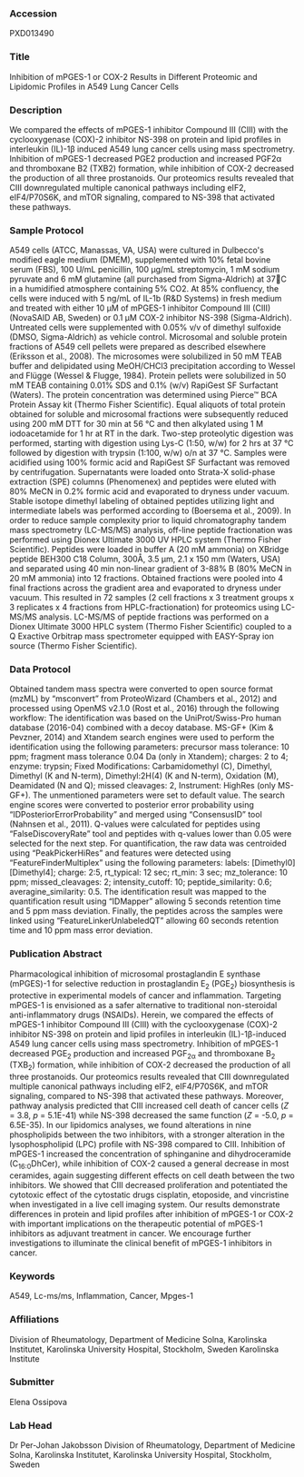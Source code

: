 ### Accession
PXD013490

### Title
Inhibition of mPGES-1 or COX-2 Results in Different Proteomic and Lipidomic Profiles in A549 Lung Cancer Cells

### Description
We compared the effects of mPGES-1 inhibitor Compound III (CIII) with the cyclooxygenase (COX)-2 inhibitor NS-398 on protein and lipid profiles in interleukin (IL)-1β induced A549 lung cancer cells using mass spectrometry. Inhibition of mPGES-1 decreased PGE2 production and increased PGF2α and thromboxane B2 (TXB2) formation, while inhibition of COX-2 decreased the production of all three prostanoids. Our proteomics results revealed that CIII downregulated multiple canonical pathways including eIF2, eIF4/P70S6K, and mTOR signaling, compared to NS-398 that activated these pathways.

### Sample Protocol
A549 cells (ATCC, Manassas, VA, USA) were cultured in Dulbecco's modified eagle medium (DMEM), supplemented with 10% fetal bovine serum (FBS), 100 U/mL penicillin, 100 μg/mL streptomycin, 1 mM sodium pyruvate and 6 mM glutamine (all purchased from Sigma-Aldrich) at 37C in a humidified atmosphere containing 5% CO2. At 85% confluency, the cells were induced with 5 ng/mL of IL-1b (R&D Systems) in fresh medium and treated with either 10 μM of mPGES-1 inhibitor Compound III (CIII) (NovaSAID AB, Sweden) or 0.1 μM COX-2 inhibitor NS-398 (Sigma-Aldrich). Untreated cells were supplemented with 0.05% v/v of dimethyl sulfoxide (DMSO, Sigma-Aldrich) as vehicle control. Microsomal and soluble protein fractions of A549 cell pellets were prepared as described elsewhere (Eriksson et al., 2008). The microsomes were solubilized in 50 mM TEAB buffer and delipidated using MeOH/CHCl3 precipitation according to Wessel and Flügge (Wessel & Flugge, 1984). Protein pellets were solubilized in 50 mM TEAB containing 0.01% SDS and 0.1% (w/v) RapiGest SF Surfactant (Waters). The protein concentration was determined using Pierce™ BCA Protein Assay kit (Thermo Fisher Scientific). Equal aliquots of total protein obtained for soluble and microsomal fractions were subsequently reduced using 200 mM DTT for 30 min at 56 °C and then alkylated using 1 M iodoacetamide for 1 hr at RT in the dark. Two-step proteolytic digestion was performed, starting with digestion using Lys-C (1:50, w/w) for 2 hrs at 37 °C followed by digestion with trypsin (1:100, w/w) o/n at 37 °C. Samples were acidified using 100% formic acid and RapiGest SF Surfactant was removed by centrifugation. Supernatants were loaded onto Strata-X solid-phase extraction (SPE) columns (Phenomenex) and peptides were eluted with 80% MeCN in 0.2% formic acid and evaporated to dryness under vacuum. Stable isotope dimethyl labeling of obtained peptides utilizing light and intermediate labels was performed according to (Boersema et al., 2009).  In order to reduce sample complexity prior to liquid chromatography tandem mass spectrometry (LC-MS/MS) analysis, off-line peptide fractionation was performed using Dionex Ultimate 3000 UV HPLC system (Thermo Fisher Scientific). Peptides were loaded in buffer A (20 mM ammonia) on XBridge peptide BEH300 C18 Column, 300Å, 3.5 µm, 2.1 x 150 mm (Waters, USA) and separated using 40 min non-linear gradient of 3-88% B (80% MeCN in 20 mM ammonia) into 12 fractions. Obtained fractions were pooled into 4 final fractions across the gradient area and evaporated to dryness under vacuum. This resulted in 72 samples (2 cell fractions x 3 treatment groups x 3 replicates x 4 fractions from HPLC-fractionation) for proteomics using LC-MS/MS analysis. LC-MS/MS of peptide fractions was performed on a Dionex Ultimate 3000 HPLC system (Thermo Fisher Scientific) coupled to a Q Exactive Orbitrap mass spectrometer equipped with EASY-Spray ion source (Thermo Fisher Scientific).

### Data Protocol
Obtained tandem mass spectra were converted to open source format (mzML) by “msconvert” from ProteoWizard (Chambers et al., 2012) and processed using OpenMS v2.1.0 (Rost et al., 2016) through the following workflow: The identification was based on the UniProt/Swiss-Pro human database (2016-04) combined with a decoy database. MS-GF+ (Kim & Pevzner, 2014) and Xtandem search engines were used to perform the identification using the following parameters: precursor mass tolerance: 10 ppm; fragment mass tolerance 0.04 Da (only in Xtandem); charges: 2 to 4; enzyme: trypsin; Fixed Modifications:  Carbamidomethyl (C), Dimethyl, Dimethyl (K and N-term), Dimethyl:2H(4) (K and N-term), Oxidation (M), Deamidated (N and Q); missed cleavages: 2, Instrument: HighRes (only MS-GF+). The unmentioned parameters were set to default value. The search engine scores were converted to posterior error probability using “IDPosteriorErrorProbability” and merged using “ConsensusID” tool (Nahnsen et al., 2011). Q-values were calculated for peptides using “FalseDiscoveryRate” tool and peptides with q-values lower than 0.05 were selected for the next step. For quantification, the raw data was centroided using “PeakPickerHiRes” and features were detected using “FeatureFinderMultiplex” using the following parameters: labels: [Dimethyl0][Dimethyl4]; charge: 2:5, rt_typical: 12 sec; rt_min: 3 sec; mz_tolerance: 10 ppm; missed_cleavages: 2; intensity_cutoff: 10; peptide_similarity: 0.6; averagine_similarity: 0.5. The identification result was mapped to the quantification result using “IDMapper” allowing 5 seconds retention time and 5 ppm mass deviation. Finally, the peptides across the samples were linked using “FeatureLinkerUnlabeledQT” allowing 60 seconds retention time and 10 ppm mass error deviation.

### Publication Abstract
Pharmacological inhibition of microsomal prostaglandin E synthase (mPGES)-1 for selective reduction in prostaglandin E<sub>2</sub> (PGE<sub>2</sub>) biosynthesis is protective in experimental models of cancer and inflammation. Targeting mPGES-1 is envisioned as a safer alternative to traditional non-steroidal anti-inflammatory drugs (NSAIDs). Herein, we compared the effects of mPGES-1 inhibitor Compound III (CIII) with the cyclooxygenase (COX)-2 inhibitor NS-398 on protein and lipid profiles in interleukin (IL)-1&#x3b2;-induced A549 lung cancer cells using mass spectrometry. Inhibition of mPGES-1 decreased PGE<sub>2</sub> production and increased PGF<sub>2&#x3b1;</sub> and thromboxane B<sub>2</sub> (TXB<sub>2</sub>) formation, while inhibition of COX-2 decreased the production of all three prostanoids. Our proteomics results revealed that CIII downregulated multiple canonical pathways including eIF2, eIF4/P70S6K, and mTOR signaling, compared to NS-398 that activated these pathways. Moreover, pathway analysis predicted that CIII increased cell death of cancer cells (<i>Z</i> = 3.8, <i>p</i> = 5.1E-41) while NS-398 decreased the same function (<i>Z</i> = -5.0, <i>p</i> = 6.5E-35). In our lipidomics analyses, we found alterations in nine phospholipids between the two inhibitors, with a stronger alteration in the lysophospholipid (LPC) profile with NS-398 compared to CIII. Inhibition of mPGES-1 increased the concentration of sphinganine and dihydroceramide (C<sub>16:0</sub>DhCer), while inhibition of COX-2 caused a general decrease in most ceramides, again suggesting different effects on cell death between the two inhibitors. We showed that CIII decreased proliferation and potentiated the cytotoxic effect of the cytostatic drugs cisplatin, etoposide, and vincristine when investigated in a live cell imaging system. Our results demonstrate differences in protein and lipid profiles after inhibition of mPGES-1 or COX-2 with important implications on the therapeutic potential of mPGES-1 inhibitors as adjuvant treatment in cancer. We encourage further investigations to illuminate the clinical benefit of mPGES-1 inhibitors in cancer.

### Keywords
A549, Lc-ms/ms, Inflammation, Cancer, Mpges-1

### Affiliations
Division of Rheumatology, Department of Medicine Solna, Karolinska Institutet, Karolinska University Hospital, Stockholm, Sweden
Karolinska Institute

### Submitter
Elena Ossipova

### Lab Head
Dr Per-Johan Jakobsson
Division of Rheumatology, Department of Medicine Solna, Karolinska Institutet, Karolinska University Hospital, Stockholm, Sweden


